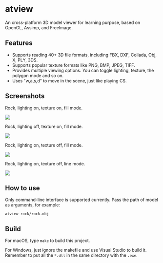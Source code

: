 # atview

An cross-platform 3D model viewer for learning purpose, based on OpenGL, Assimp, and FreeImage.

## Features

* Supports reading 40+ 3D file formats, including FBX, DXF, Collada, Obj, X, PLY, 3DS.
* Supports popular texture formats like PNG, BMP, JPEG, TIFF.
* Provides multiple viewing options. You can toggle lighting, texture, the polygon mode and so on.
* Uses "w,a,s,d" to move in the scene, just like playing CS.

## Screenshots

Rock, lighting on, texture on, fill mode.

![](https://img.masterliu.net/atview/rock.jpg)

Rock, lighting off, texture on, fill mode.

![](https://img.masterliu.net/atview/rock-nolight.jpg)

Rock, lighting on, texture off, fill mode.

![](https://img.masterliu.net/atview/rock-notexture.jpg)

Rock, lighting on, texture off, line mode.

![](https://img.masterliu.net/atview/rock-line.jpg)

## How to use

Only command-line interface is supported currently. Pass the path of model as arguments, for example:

```
atview rock/rock.obj
```

## Build

For macOS, type `make` to build this project.

For Windows, just ignore the makefile and use Visual Studio to build it. Remember to put all the `*.dll` in the same directory with the `.exe`.
